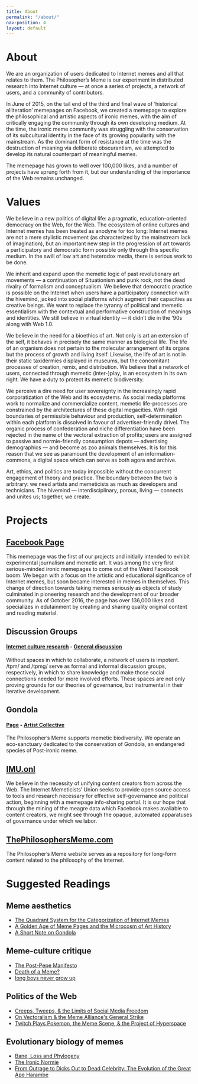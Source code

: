 ```yaml
---
title: About
permalink: "/about/"
nav-position: 4
layout: default
---
```


<div class="home">
<h1 class="about-heading">About</h1>

<p>We are an organization of users dedicated to Internet memes and all that relates to them. The Philosopher’s Meme is our experiment in distributed research into Internet culture — at once a series of projects, a network of users, and a community of contributors.</p>

<p>In June of 2015, on the tail end of the third and final wave of ‘historical alliteration’ memepages on Facebook, we created a memepage to explore the philosophical and artistic aspects of ironic memes, with the aim of critically engaging the community through its own developing medium. At the time, the ironic meme community was struggling with the conservation of its subcultural identity in the face of its growing popularity with the mainstream. As the dominant form of resistance at the time was the destruction of meaning via deliberate obscurantism, we attempted to develop its natural counterpart of meaningful memes.</p>

<p>The memepage has grown to well over 100,000 likes, and a number of projects have sprung forth from it, but our understanding of the importance of the Web remains unchanged.</p>

<h1>Values</h1>

<p>We believe in a new politics of digital life: a pragmatic, education-oriented democracy on the Web, for the Web. The ecosystem of online cultures and Internet memes has been treated as anodyne for too long: Internet memes are not a mere stylistic movement (as characterized by the mainstream lack of imagination), but an important new step in the progression of art towards a participatory and democratic form possible only through this specific medium. In the swill of low art and heterodox media, there is serious work to be done.</p>

<p>We inherit and expand upon the memetic logic of past revolutionary art movements — a continuation of Situationism and punk rock, not the dead rivalry of formalism and conceptualism. We believe that democratic practice is possible on the Internet when users have a participatory connection with the hivemind, jacked into social platforms which augment their capacities as creative beings. We want to replace the tyranny of political and memetic essentialism with the contextual and performative construction of meanings and identities. We still believe in virtual identity — it didn’t die in the ’90s along with Web 1.0.</p>

<p>We believe in the need for a bioethics of art. Not only is art an extension of the self, it behaves in precisely the same manner as biological life. The life of an organism does not pertain to the molecular arrangement of its organs but the process of growth and living itself. Likewise, the life of art is not in their static taxidermies displayed in museums, but the concomitant processes of creation, remix, and distribution. We believe that a network of users, connected through memetic (inter-)play, is an ecosystem in its own right. We have a duty to protect its memetic biodiversity.</p>

<p>We perceive a dire need for user sovereignty in the increasingly rapid corporatization of the Web and its ecosystems. As social media platforms work to normalize and commercialize content, memetic life-processes are constrained by the architectures of these digital megacities. With rigid boundaries of permissible behaviour and production, self-determination within each platform is dissolved in favour of advertiser-friendly drivel. The organic process of confederation and niche differentiation have been rejected in the name of the vectoral extraction of profits; users are assigned to passive and normie-friendly consumption depots — advertising demographics — and become as zoo animals themselves. It is for this reason that we see as paramount the development of an information-commons, a digital space which can serve as both agora and archive.</p>

<p>Art, ethics, and politics are today impossible without the concurrent engagement of theory and practice. The boundary between the two is arbitrary: we need artists and memeticists as much as developers and technicians. The hivemind — interdisciplinary, porous, living — connects and unites us; together, we create.</p>


<h1>Projects</h1>

<h2><a href="https://www.facebook.com/thephilosophersmeme">Facebook Page</a></h2>

<p>This memepage was the first of our projects and initially intended to exhibit experimental journalism and memetic art. It was among the very first serious-minded ironic memepages to come out of the Weird Facebook boom. We began with a focus on the artistic and educational significance of Internet memes, but soon became interested in memes in themselves. This change of direction towards taking memes seriously as objects of study culminated in pioneering research and the development of our broader community. As of October 2016, the page has over 136,000 likes and specializes in edutainment by creating and sharing quality original content and reading material. </p>

<h2>Discussion Groups</h2>
<h4><a href="https://www.facebook.com/groups/sophismo">Internet culture research</a> - <a href="https://www.facebook.com/groups/memetics">General discussion</a></h4>

<p>Without spaces in which to collaborate, a network of users is impotent. /tpm/ and /tpmg/ serve as formal and informal discussion groups, respectively, in which to share knowledge and make those social connections needed for more involved efforts. These spaces are not only proving grounds for our theories of governance, but instrumental in their iterative development.</p>

<h2>Gondola</h2>
<h4><a href="https://www.facebook.com/gondolaspace/">Page</a> - <a href="https://www.facebook.com/groups/gondolaspace/"><nobr>Artist Collective</nobr></a></h4> 

<p>The Philosopher’s Meme supports memetic biodiversity. We operate an eco-sanctuary dedicated to the conservation of Gondola, an endangered species of Post-ironic meme.</p>

<h2><a href="http://imu.onl">IMU.onl</a></h2>
<p>We believe in the necessity of unifying content creators from across the Web. The Internet Memeticists’ Union seeks to provide open source access to tools and research necessary for effective self-governance and political action, beginning with a memepage info-sharing portal. It is our hope that through the mining of the meagre data which Facebook makes available to content creators, we might see through the opaque, automated apparatuses of governance under which we labor.</p>

<h2><a href="https://thephilosophersmeme.com">ThePhilosophersMeme.com</a></h2>
<p>The Philosopher’s Meme website serves as a repository for long-form content related to the philosophy of the Internet.</p>

<h1>Suggested Readings</h1>

<h2>Meme aesthetics</h2>
<ul class="about-list">
<li><a href="{{ site.baseurl }}/2015/11/02/the-quadrant-system-for-the-categorization-of-internet-memes/">The Quadrant System for the Categorization of Internet Memes</a></li>
<li><a href="{{ site.baseurl }}/2015/11/02/a-golden-age-of-meme-pages-and-the-microcosm-of-art-history/">A Golden Age of Meme Pages and the Microcosm of Art History</a></li>
<li><a href="{{ site.baseurl }}/2015/11/28/a-short-note-on-gondola/">A Short Note on Gondola</a></li>
</ul>
<h2>Meme-culture critique</h2>
<ul class="about-list">
<li><a href="{{ site.baseurl }}/2016/01/28/the-post-pepe-manifesto/">The Post-Pepe Manifesto</a></li>
<li><a href="{{ site.baseurl }}/2016/03/02/death-of-a-meme-or-how-leo-learned-to-stop-worrying-and-love-the-bear/">Death of a Meme?</a></li>
<li><a href="{{ site.baseurl }}/2016/03/22/long-boys-never-grow-up/">long boys never grow up</a></li>
</ul>
<h2>Politics of the Web</h2>
<ul class="about-list">
<li><a href="{{ site.baseurl }}/2016/04/14/social-media-freedom/">Creeps, Tweeps, & the Limits of Social Media Freedom</a></li>
<li><a href="{{ site.baseurl }}/2016/10/26/on-vectoralism-and-the-meme-alliance/">On Vectoralism & the Meme Alliance's General Strike</a></li>
<li><a href="{{ site.baseurl }}/2016/10/26/twitch-plays-pokemon/">Twitch Plays Pokemon, the Meme Scene, & the Project of Hyperspace</a></li>
</ul>
<h2>Evolutionary biology of memes</h2>
<ul class="about-list">
<li><a href="{{ site.baseurl }}/2015/11/25/bane-loss-and-phylogeny/">Bane, Loss and Phylogeny</a></li> 
<li><a href="{{ site.baseurl }}/2015/12/17/the-ironic-normie/">The Ironic Normie</a></li>
<li><a href="{{ site.baseurl }}/2016/10/13/what-we-talk-about-harambe/">From Outrage to Dicks Out to Dead Celebrity: The Evolution of the Great Ape Harambe</a></li>
</ul>

</div>
